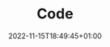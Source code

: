 ---
title: "Code"
date: 2022-11-15T18:49:45+01:00
lastmod: 2022-11-15T18:49:42+01:00
draft: false
type: "content"
tags: ["content", "sample", "extended"]
---